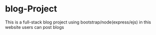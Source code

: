 # blog-Project
This is a full-stack blog project using bootstrap/node(express/ejs) in this website users can post blogs

